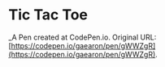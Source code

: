 # Tic Tac Toe
 _A Pen created at CodePen.io. Original URL: [https://codepen.io/gaearon/pen/gWWZgR](https://codepen.io/gaearon/pen/gWWZgR).

 